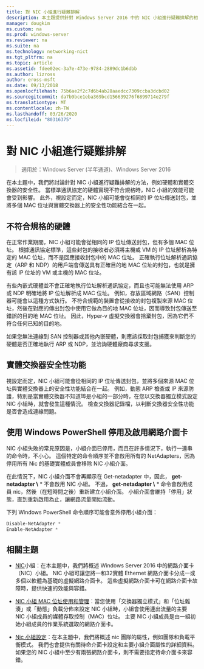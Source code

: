 ```yaml
---
title: 對 NIC 小組進行疑難排解
description: 本主題提供針對 Windows Server 2016 中的 NIC 小組進行疑難排解的相關資訊。
manager: dougkim
ms.custom: na
ms.prod: windows-server
ms.reviewer: na
ms.suite: na
ms.technology: networking-nict
ms.tgt_pltfrm: na
ms.topic: article
ms.assetid: fdee02ec-3a7e-473e-9784-2889dc1b6dbb
ms.author: lizross
author: eross-msft
ms.date: 09/13/2018
ms.openlocfilehash: 75b6ae2f2c7d6b4ab28aaedcc7309ccba3dcbd02
ms.sourcegitcommit: da7b9bce1eba369bcd156639276f6899714e279f
ms.translationtype: MT
ms.contentlocale: zh-TW
ms.lasthandoff: 03/26/2020
ms.locfileid: "80316375"
---
```

# <a name="troubleshooting-nic-teaming"></a>對 NIC 小組進行疑難排解

>適用於：Windows Server (半年通道)、Windows Server 2016

在本主題中，我們將討論針對 NIC 小組進行疑難排解的方法，例如硬體和實體交換器的安全性。  當標準通訊協定的硬體實現不符合規格時，NIC 小組的效能可能會受到影響。 此外，視設定而定，NIC 小組可能會從相同的 IP 位址傳送封包，並將多個 MAC 位址與實體交換器上的安全性功能結合在一起。

  
## <a name="hardware-that-doesnt-conform-to-specification"></a>不符合規格的硬體  
  
在正常作業期間，NIC 小組可能會從相同的 IP 位址傳送封包，但有多個 MAC 位址。 根據通訊協定標準，這些封包的接收者必須將主機或 VM 的 IP 位址解析為特定的 MAC 位址，而不是回應接收封包中的 MAC 位址。  正確執行位址解析通訊協定（ARP 和 NDP）的用戶端會傳送具有正確目的地 MAC 位址的封包，也就是擁有該 IP 位址的 VM 或主機的 MAC 位址。 
  
有些內嵌式硬體並不會正確地執行位址解析通訊協定，而且也可能無法使用 ARP 或 NDP 明確地將 IP 位址解析成 MAC 位址。  例如，存放區域網路（SAN）控制器可能會以這種方式執行。 不符合規範的裝置會從接收的封包複製來源 MAC 位址，然後在對應的傳出封包中使用它做為目的地 MAC 位址，因而導致封包傳送至錯誤的目的地 MAC 位址。 因此，Hyper-v 虛擬交換器會捨棄封包，因為它們不符合任何已知的目的地。  
  
如果您無法連線到 SAN 控制器或其他內嵌硬體，則應該採取封包捕獲來判斷您的硬體是否正確地執行 ARP 或 NDP，並洽詢硬體廠商尋求支援。  

  
## <a name="physical-switch-security-features"></a>實體交換器安全性功能  
視設定而定，NIC 小組可能會從相同的 IP 位址傳送封包，並將多個來源 MAC 位址與實體交換器上的安全性功能結合在一起。 例如，動態 ARP 檢查或 IP 來源防護，特別是當實體交換器不知道埠是小組的一部分時，在您以交換器獨立模式設定 NIC 小組時，就會發生這種情況。 檢查交換器記錄檔，以判斷交換器安全性功能是否會造成連線問題。 
  
## <a name="disabling-and-enabling-network-adapters-by-using-windows-powershell"></a>使用 Windows PowerShell 停用及啟用網路介面卡  

NIC 小組失敗的常見原因是，小組介面已停用，而且在許多情況下，執行一連串的命令時，不小心。  這個特定的命令順序並不會啟用所有的 NetAdapters，因為停用所有 Nic 的基礎實體成員會移除 NIC 小組介面。 

在此情況下，NIC 小組介面不會再顯示在 Get-netadapter 中，因此， **get-netadapter \\** * 不會啟用 NIC 小組。 不過， **get-netadapter \\** * 命令會啟用成員 nic，然後（在短時間之後）重新建立小組介面。 小組介面會維持「停用」狀態，直到重新啟用為止，讓網路流量開始流動。 

下列 Windows PowerShell 命令順序可能會意外停用小組介面：  
  
```PowerShell 
Disable-NetAdapter *  
Enable-NetAdapter *  
```  
  

  
## <a name="related-topics"></a>相關主題  
- [NIC](NIC-Teaming.md)小組：在本主題中，我們將概述 Windows Server 2016 中的網路介面卡（NIC）小組。 NIC 小組可讓您將一和32實體 Ethernet 網路介面卡分成一或多個以軟體為基礎的虛擬網路介面卡。 這些虛擬網路介面卡可在網路介面卡故障時，提供快速的效能與容錯。   

- [NIC 小組 MAC 位址使用和管理](NIC-Teaming-MAC-Address-Use-and-Management.md)：當您使用「交換器獨立模式」和「位址雜湊」或「動態」負載分佈來設定 NIC 小組時，小組會使用連出流量的主要 NIC 小組成員的媒體存取控制（MAC）位址。 主要 NIC 小組成員是由一組初始小組成員的作業系統選取的網路介面卡。

- [Nic 小組設定](nic-teaming-settings.md)：在本主題中，我們將概述 nic 團隊的屬性，例如團隊和負載平衡模式。 我們也會提供有關待命介面卡設定和主要小組介面屬性的詳細資料。 如果您的 NIC 小組中至少有兩張網路介面卡，則不需要指定待命介面卡來容錯。
  


